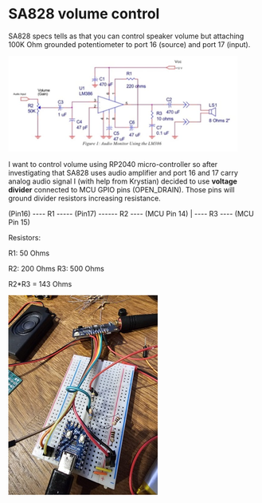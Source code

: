 # SA828 volume control

SA828 specs tells as that you can control speaker volume but attaching 100K Ohm grounded potentiometer to port 16 (source) and port 17 (input).

![LM386 Diagram](./assets/LM386.png)

I want to control volume using RP2040 micro-controller so after investigating that SA828 uses audio amplifier and port 16 and 17 carry analog audio signal I (with help from Krystian) decided to use **voltage divider** connected to MCU GPIO pins (OPEN_DRAIN). Those pins will ground divider resistors increasing resistance.


(Pin16) ---- R1 ----- (Pin17) ------ R2 ---- (MCU Pin 14)
                                |
                                ---- R3 ---- (MCU Pin 15)

Resistors:

R1: 50 Ohms

R2: 200 Ohms
R3: 500 Ohms

R2*R3 = 143 Ohms

![SA828 Volume Testing](./assets/SA828_Volume_Testing.jpg)